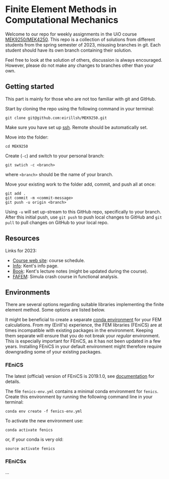 # Finite Element Methods in Computational Mechanics

Welcome to our repo for weekly assignments in the UiO course 
[MEK9250/MEK4250](https://www.uio.no/studier/emner/matnat/math/MEK4250/index-eng.html). 
This repo is a collection of solutions from different students from the spring semester of 2023, misusing branches in git. 
Each student should have its own branch containing their solution.

Feel free to look at the solution of others, discussion is always encouraged. 
However, please do not make any changes to branches other than your own.


## Getting started

This part is mainly for those who are not too familiar with git and GitHub.

Start by cloning the repo using the following command in your terminal:
```
git clone git@github.com:eirillsh/MEK9250.git
```
Make sure you have set up [ssh](https://docs.github.com/en/authentication/connecting-to-github-with-ssh). Remote should be automatically set. 

Move into the folder:
```
cd MEK9250
```

Create (`-c`) and switch to your personal branch:
```
git swtich -c <branch>
```
where `<branch>` should be the name of your branch.

Move your existing work to the folder add, commit, and push all at once:
```
git add .
git commit -m <commit-message>
git push -u origin <branch>
```
Using `-u` will set up-stream to this GitHub repo, specifically to your branch. 
After this initial push,  use `git push` to push local changes to GitHub
and `git pull` to pull changes on GitHub to your local repo.


## Resources

Links for 2023:
- [Course web site](https://www.uio.no/studier/emner/matnat/math/MEK4250/v23/index.htm): course schedule.
- [Info](https://kent-and.github.io/mek4250/2023/index.html): Kent's info page.
- [Book](https://kent-and.github.io/mek4250/2023/book_jan23.pdf): Kent's lecture notes (might be updated during the course).
- [FAFEM](https://www.simula.no/education/courses/faefem-functional-analysis-essentials-finite-element-method): Simula crash course in functional analysis.


## Environments

There are several options regarding suitable libraries implementing the finite element method. Some options are listed below. 

It might be beneficial to create a separate 
[conda environment](https://conda.io/projects/conda/en/latest/user-guide/tasks/manage-environments.html) 
for your FEM calculations. 
From my (Eirill's) experience, the FEM libraries (FEniCS) are at times incompatible with existing packages in the environment. 
Keeping them separate will ensure that you do not break your *regular* environment. 
This is especially important for FEniCS, as it has not been updated in a few years. 
Installing FEniCS in your default environment might therefore require downgrading some of your existing packages.

### FEniCS

The latest (official) version of  FEniCS is 2019.1.0, see 
[documentation](https://fenicsproject.org/olddocs/dolfin/2019.1.0/python/) 
for details.

The file `fenics-env.yml` contains a minimal conda environment for `fenics`. 
Create this environment by running the following command line in your terminal:
```
conda env create -f fenics-env.yml
```
To activate the new environment use:
```
conda activate fenics
```
or, if your conda is very old:
```
source activate fenics
```

### FEniCSx

...
